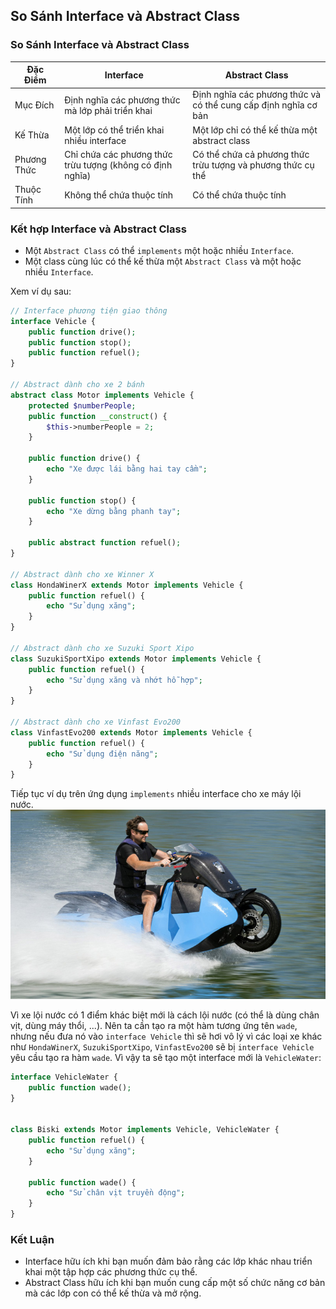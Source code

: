 
## So Sánh Interface và Abstract Class

### So Sánh Interface và Abstract Class

| Đặc Điểm    | Interface                                             | Abstract Class                                              |
| --------------- | --------------------------------------------------------- | --------------------------------------------------------------- |
| Mục Đích    | Định nghĩa các phương thức mà lớp phải triển khai         | Định nghĩa các phương thức và có thể cung cấp định nghĩa cơ bản |
| Kế Thừa     | Một lớp có thể triển khai nhiều interface                 | Một lớp chỉ có thể kế thừa một abstract class                   |
| Phương Thức | Chỉ chứa các phương thức trừu tượng (không có định nghĩa) | Có thể chứa cả phương thức trừu tượng và phương thức cụ thể     |
| Thuộc Tính  | Không thể chứa thuộc tính                                 | Có thể chứa thuộc tính                                          |

### Kết hợp Interface và Abstract Class

- Một `Abstract Class` có thể `implements` một hoặc nhiều `Interface`.
- Một class cùng lúc có thể kế thừa một `Abstract Class` và một hoặc nhiều `Interface`.

Xem ví dụ sau:
```php
// Interface phương tiện giao thông
interface Vehicle {
    public function drive();
    public function stop();
    public function refuel();
}

// Abstract dành cho xe 2 bánh
abstract class Motor implements Vehicle {
    protected $numberPeople;
    public function __construct() {
        $this->numberPeople = 2;
    }

    public function drive() {
        echo "Xe được lái bằng hai tay cầm";
    }

    public function stop() {
        echo "Xe dừng bằng phanh tay";
    }

    public abstract function refuel();
}

// Abstract dành cho xe Winner X
class HondaWinerX extends Motor implements Vehicle {
    public function refuel() {
        echo "Sử dụng xăng";
    }
}

// Abstract dành cho xe Suzuki Sport Xipo
class SuzukiSportXipo extends Motor implements Vehicle {
    public function refuel() {
        echo "Sử dụng xăng và nhớt hỗ hợp";
    }
}

// Abstract dành cho xe Vinfast Evo200
class VinfastEvo200 extends Motor implements Vehicle {
    public function refuel() {
        echo "Sử dụng điện năng";
    }
}
```

Tiếp tục ví dụ trên ứng dụng `implements` nhiều interface cho xe máy lội nước.
![Motor](../../../assets/image/image27.png)

Vì xe lội nước có 1 điểm khác biệt mới là cách lội nước (có thể là dùng chân vịt, dùng máy thổi, ...). Nên ta cần tạo ra một hàm tương ứng tên `wade`, nhưng nếu đưa nó vào `interface Vehicle` thì sẽ hơi vô lý vì các loại xe khác như `HondaWinerX`, `SuzukiSportXipo`, `VinfastEvo200` sẽ bị `interface Vehicle` yêu cầu tạo ra hàm `wade`. Vì vậy ta sẽ tạo một interface mới là `VehicleWater`:
```php
interface VehicleWater {
    public function wade();
}


class Biski extends Motor implements Vehicle, VehicleWater {
    public function refuel() {
        echo "Sử dụng xăng";
    }

    public function wade() {
        echo "Sử chân vịt truyền động";
    }
}
```

### Kết Luận

- Interface hữu ích khi bạn muốn đảm bảo rằng các lớp khác nhau triển khai một tập hợp các phương thức cụ thể.
- Abstract Class hữu ích khi bạn muốn cung cấp một số chức năng cơ bản mà các lớp con có thể kế thừa và mở rộng.
